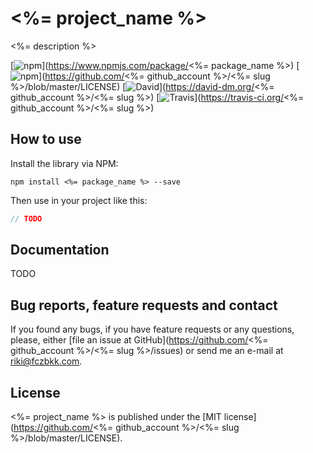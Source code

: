 # <%= project_name %>

<%= description %>

[![npm](https://img.shields.io/npm/v/element-monitor.svg?maxAge=2592000)](https://www.npmjs.com/package/<%= package_name %>)
[![npm](https://img.shields.io/npm/l/element-monitor.svg?maxAge=2592000)](https://github.com/<%= github_account %>/<%= slug %>/blob/master/LICENSE)
[![David](https://img.shields.io/david/fczbkk/element-monitor.svg?maxAge=2592000)](https://david-dm.org/<%= github_account %>/<%= slug %>)
[![Travis](https://img.shields.io/travis/fczbkk/element-monitor.svg?maxAge=2592000)](https://travis-ci.org/<%= github_account %>/<%= slug %>)

## How to use

Install the library via NPM:

```shell
npm install <%= package_name %> --save
```

Then use in your project like this:

```javascript
// TODO
```

## Documentation

TODO

## Bug reports, feature requests and contact

If you found any bugs, if you have feature requests or any questions, please, either [file an issue at GitHub](https://github.com/<%= github_account %>/<%= slug %>/issues) or send me an e-mail at <a href="mailto:riki@fczbkk.com">riki@fczbkk.com</a>.

## License

<%= project_name %> is published under the [MIT license](https://github.com/<%= github_account %>/<%= slug %>/blob/master/LICENSE).
